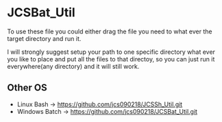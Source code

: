 # JCSBat_Util

To use these file you could either drag the file you need to what
ever the target directory and run it.
    
I will strongly suggest setup your path to one specific directory 
what ever you like to place and put all the files to that directoy, 
so you can just run it everywhere(any directory) and it will still 
work.


## Other OS
* Linux Bash -> https://github.com/jcs090218/JCSSh_Util.git
* Windows Batch -> https://github.com/jcs090218/JCSBat_Util.git
